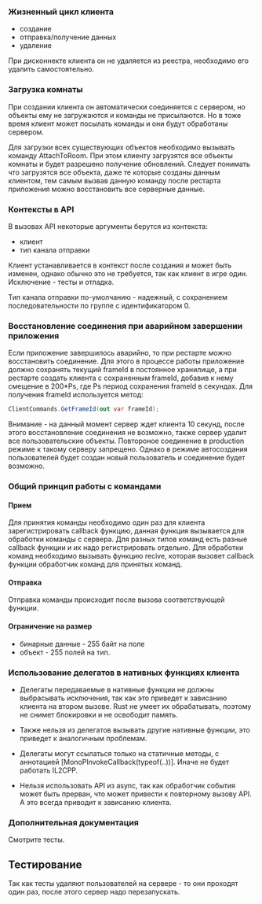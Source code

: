 
### Жизненный цикл клиента

- создание
- отправка/получение данных
- удаление

При дисконнекте клиента он не удаляется из реестра, необходимо его удалить самостоятельно.

### Загрузка комнаты

При создании клиента он автоматически соединяется с сервером, но объекты ему не загружаются и команды не присылаются.
Но в тоже время клиент может посылать команды и они будут обработаны сервером.

Для загрузки всех существующих объектов необходимо вызывать команду AttachToRoom. При этом клиенту загрузятся все объекты
комнаты и будет разрешено получение обновлений. Следует понимать что загрузятся все объекта, даже те которые созданы 
данным клиентом, тем самым вызвав данную команду после рестарта приложения можно восстановить все серверные данные.

### Контексты в API

В вызовах API некоторые аргументы берутся из контекста:

- клиент
- тип канала отправки

Клиент устанавливается в контекст после создания и может быть изменен, однако обычно это не требуется, 
так как клиент в игре один. Исключение - тесты и отладка.

Тип канала отправки по-умолчанию - надежный, с сохранением последовательности по группе с идентификатором 0.

### Восстановление соединения при аварийном завершении приложения

Если приложение завершилось аварийно, то при рестарте можно восстановить соединение.
Для этого в процессе работы приложение должно сохранять текущий frameId в постоянное
хранилище, а при рестарте создать клиента с сохраненным frameId, добавив к нему смещение 
в 200*Ps, где Ps период сохранения frameId в секундах.
Для получения frameId используется метод:

```c#
ClientCommands.GetFrameId(out var frameId);
```

Внимание - на данный момент сервер ждет клиента 10 секунд,  после этого восстановление
соединения не возможно, также сервер удалит все пользовательские объекты.
Повтороное соединение в production режиме к такому серверу запрещено.
Однако в режиме автосоздания пользователей будет создан новый пользователь и соединение будет возможно. 



### Общий принцип работы с командами

#### Прием
Для принятия команды необходимо один раз для клиента зарегистрировать callback функцию, данная функция вызывается 
для обработки команды с сервера. Для разных типов команд есть разные callback функции и их надо регистрировать отдельно.
Для обработки команд необходимо вызывать функцию recive, которая вызовет callback функции обработчик команд для принятых команд.

#### Отправка
Отправка команды происходит после вызова соответствующей функции.  
 
#### Ограничение на размер
- бинарные данные - 255 байт на поле
- объект - 255 полей на тип.

### Использование делегатов в нативных функциях клиента

- Делегаты передаваемые в нативные функции не должны выбрасывать исключения, 
  так как это приведет к зависанию клиента на втором вызове. 
  Rust не умеет их обрабатывать, поэтому не снимет блокировки и не освободит память.

- Также нельзя из делегатов вызывать другие нативные функции, 
  это приведет к аналогичным проблемам.
  
- Делегаты могут ссылаться только на статичные методы, с аннотацией \[MonoPInvokeCallback(typeof(..))\].
  Иначе не будет работать IL2CPP.

- Нельзя использовать API из async, так как обработчик события может быть прерван, что может привести к повторному вызову API.
  А это всегда приводит к зависанию клиента.


### Дополнительная документация
Смотрите тесты.

## Тестирование
Так как тесты удаляют пользователей на сервере - то они проходят один раз, после этого сервер надо перезапускать.